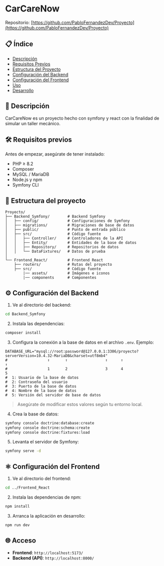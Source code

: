 # CarCareNow

Repositorio: [https://github.com/PabloFernandezDev/Proyecto](https://github.com/PabloFernandezDev/Proyecto)

## 📋 Índice

- [Descripción](#-descripción)
- [Requisitos Previos](#-requisitos-previos)
- [Estructura del Proyecto](#-estructura-del-proyecto)
- [Configuración del Backend](#-configuración-del-backend)
- [Configuración del Frontend](#-configuración-del-frontend)
- [Uso](#-uso)
- [Desarrollo](#-desarrollo)

## 🎯 Descripción

CarCareNow es un proyecto hecho con symfony y react con la finalidad de simular un taller mecánico.


## 🛠 Requisitos previos

Antes de empezar, asegúrate de tener instalado:

- PHP ≥ 8.2
- Composer
- MySQL / MariaDB
- Node.js y npm
- Symfony CLI

## 📁 Estructura del proyecto

```
Proyecto/
├── Backend_Symfony/        # Backend Symfony
│   ├── config/             # Configuraciones de Symfony
│   ├── migrations/         # Migraciones de base de datos
│   ├── public/             # Punto de entrada público
│   ├── src/                # Código fuente
│   │   ├── Controller/     # Controladores de la API
│   │   ├── Entity/         # Entidades de la base de datos
│   │   ├── Repository/     # Repositorios de datos
│   │   └── DataFixtures/   # Datos de prueba
│
└── Frontend_React/         # Frontend React
    ├── routers/            # Rutas del proyecto
    ├── src/                # Código fuente
        |── assets/         # Imágenes e iconos
        |── components      # Componentes
```

## ⚙️ Configuración del Backend

1. Ve al directorio del backend:

```bash
cd Backend_Symfony
```

2. Instala las dependencias:

```bash
composer install
```

3. Configura la conexión a la base de datos en el archivo `.env`. Ejemplo:

```env
DATABASE_URL="mysql://root:password@127.0.0.1:3306/proyecto?serverVersion=10.4.32-MariaDB&charset=utf8mb4"
#                  ↑       ↑                 ↑      ↑                        ↑
#                  1       2                 3      4                        5
#  1: Usuario de la base de datos
#  2: Contraseña del usuario
#  3: Puerto de la base de datos
#  4: Nombre de la base de datos
#  5: Versión del servidor de base de datos
```

> Asegúrate de modificar estos valores según tu entorno local.
 
4. Crea la base de datos:

```bash
symfony console doctrine:database:create
symfony console doctrine:schema:create
symfony console doctrine:fixtures:load
```

5. Levanta el servidor de Symfony:

```bash
symfony serve -d
```

## ⚛️ Configuración del Frontend

1. Ve al directorio del frontend:

```bash
cd ../Frontend_React
```

2. Instala las dependencias de npm:

```bash
npm install
```

3. Arranca la aplicación en desarrollo:

```bash
npm run dev
```

## 🌐 Acceso

- **Frontend**: `http://localhost:5173/`
- **Backend (API)**: `http://localhost:8000/`
